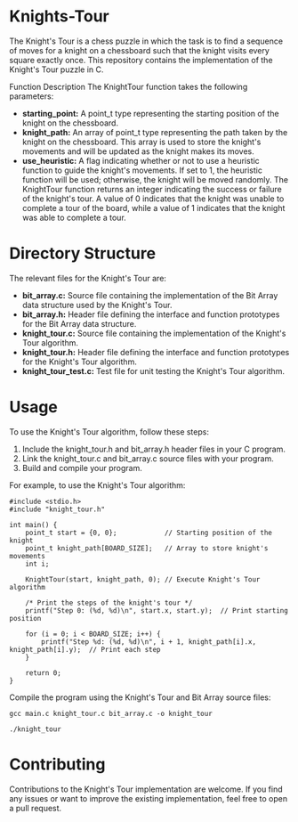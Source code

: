 # Knights-Tour
The Knight's Tour is a chess puzzle in which the task is to find a sequence of moves for a knight on a chessboard such that the knight visits every square exactly once.
This repository contains the implementation of the Knight's Tour puzzle in C.

Function Description
The KnightTour function takes the following parameters:

* **starting_point:** A point_t type representing the starting position of the knight on the chessboard.
* **knight_path:** An array of point_t type representing the path taken by the knight on the chessboard. This array is used to store the knight's movements and will be updated as the knight makes its moves.
* **use_heuristic:** A flag indicating whether or not to use a heuristic function to guide the knight's movements. If set to 1, the heuristic function will be used; otherwise, the knight will be moved randomly.
The KnightTour function returns an integer indicating the success or failure of the knight's tour. A value of 0 indicates that the knight was unable to complete a tour of the board, while a value of 1 indicates that the knight was able to complete a tour.

# Directory Structure
The relevant files for the Knight's Tour are:

* **bit_array.c:** Source file containing the implementation of the Bit Array data structure used by the Knight's Tour.
* **bit_array.h:** Header file defining the interface and function prototypes for the Bit Array data structure.
* **knight_tour.c:** Source file containing the implementation of the Knight's Tour algorithm.
* **knight_tour.h:** Header file defining the interface and function prototypes for the Knight's Tour algorithm.
* **knight_tour_test.c:** Test file for unit testing the Knight's Tour algorithm.

# Usage
To use the Knight's Tour algorithm, follow these steps:

1. Include the knight_tour.h and bit_array.h header files in your C program.
2. Link the knight_tour.c and bit_array.c source files with your program.
3. Build and compile your program.

For example, to use the Knight's Tour algorithm:
```
#include <stdio.h>
#include "knight_tour.h"

int main() {
    point_t start = {0, 0};            // Starting position of the knight
    point_t knight_path[BOARD_SIZE];   // Array to store knight's movements
    int i;

    KnightTour(start, knight_path, 0); // Execute Knight's Tour algorithm

    /* Print the steps of the knight's tour */
    printf("Step 0: (%d, %d)\n", start.x, start.y);  // Print starting position

    for (i = 0; i < BOARD_SIZE; i++) {
        printf("Step %d: (%d, %d)\n", i + 1, knight_path[i].x, knight_path[i].y);  // Print each step
    }

    return 0;
}
```

Compile the program using the Knight's Tour and Bit Array source files:
```
gcc main.c knight_tour.c bit_array.c -o knight_tour
```

```
./knight_tour
```

# Contributing
Contributions to the Knight's Tour implementation are welcome. If you find any issues or want to improve the existing implementation, feel free to open a pull request.
